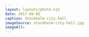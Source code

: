 ```yaml
---
layout: layouts/photo.njk
date: 2017-09-05
caption: Stockholm city hall
imageSource: stockholm-city-hall.jpg
imageAlt:
---
```


